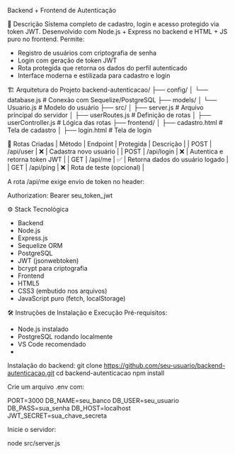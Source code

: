 Backend + Frontend de Autenticação

📌 Descrição
Sistema completo de cadastro, login e acesso protegido via token JWT. Desenvolvido com Node.js + Express no backend e HTML + JS puro no frontend.
Permite:
- Registro de usuários com criptografia de senha
- Login com geração de token JWT
- Rota protegida que retorna os dados do perfil autenticado
- Interface moderna e estilizada para cadastro e login


🏗️ Arquitetura do Projeto
backend-autenticacao/
├── config/
│   └── database.js       # Conexão com Sequelize/PostgreSQL
├── models/
│   └── Usuario.js        # Modelo do usuário
├── src/
│   ├── server.js         # Arquivo principal do servidor
│   ├── userRoutes.js     # Definição de rotas
│   ├── userController.js # Lógica das rotas
├── frontend/
│   ├── cadastro.html     # Tela de cadastro
│   ├── login.html        # Tela de login



🧭 Rotas Criadas
| Método | Endpoint | Protegida | Descrição | 
| POST | /api/user | ❌ | Cadastra novo usuário | 
| POST | /api/login | ❌ | Autentica e retorna token JWT | 
| GET | /api/me | ✅ | Retorna dados do usuário logado | 
| GET | /api/ping | ❌ | Rota de teste (opcional) | 


A rota /api/me exige envio de token no header:

Authorization: Bearer seu_token_jwt


⚙️ Stack Tecnológica
- Backend
- Node.js
- Express.js
- Sequelize ORM
- PostgreSQL
- JWT (jsonwebtoken)
- bcrypt para criptografia
- Frontend
- HTML5
- CSS3 (embutido nos arquivos)
- JavaScript puro (fetch, localStorage)


🛠️ Instruções de Instalação e Execução
Pré-requisitos:
- Node.js instalado
- PostgreSQL rodando localmente
- VS Code recomendado
- 
Instalação do backend:
git clone https://github.com/seu-usuario/backend-autenticacao.git
cd backend-autenticacao
npm install

Crie um arquivo .env com:

PORT=3000
DB_NAME=seu_banco
DB_USER=seu_usuario
DB_PASS=sua_senha
DB_HOST=localhost
JWT_SECRET=sua_chave_secreta


Inicie o servidor:

node src/server.js




  



